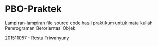# PBO-Praktek
Lampiran-lampiran file source code hasil praktikum untuk mata kuliah Pemrograman Berorientasi Objek.

201511057 - Restu Triwahyuny
